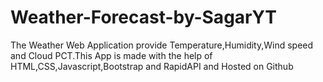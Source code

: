# Weather-Forecast-by-SagarYT
The Weather Web Application provide Temperature,Humidity,Wind speed and Cloud PCT.This App is made with the help of HTML,CSS,Javascript,Bootstrap and RapidAPI and Hosted on Github
